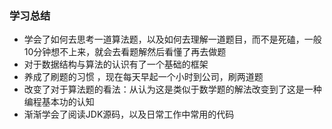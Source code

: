 ### 学习总结

- 学会了如何去思考一道算法题，以及如何去理解一道题目，而不是死磕，一般10分钟想不上来，就会去看题解然后看懂了再去做题
- 对于数据结构与算法的认识有了一个基础的框架 
- 养成了刷题的习惯 ，现在每天早起一个小时到公司，刷两道题
- 改变了对于算法题的看法：从认为这是类似于数学题的解法改变到了这是一种编程基本功的认知 
- 渐渐学会了阅读JDK源码，以及日常工作中常用的代码